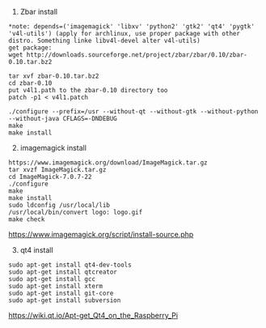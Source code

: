 1. Zbar install
```
*note: depends=('imagemagick' 'libxv' 'python2' 'gtk2' 'qt4' 'pygtk' 'v4l-utils') (apply for archlinux, use proper package with other distro. Something linke libv4l-devel alter v4l-utils)
get package:
wget http://downloads.sourceforge.net/project/zbar/zbar/0.10/zbar-0.10.tar.bz2

tar xvf zbar-0.10.tar.bz2 
cd zbar-0.10
put v4l1.path to the zbar-0.10 directory too
patch -p1 < v4l1.patch

./configure --prefix=/usr --without-qt --without-gtk --without-python --without-java CFLAGS=-DNDEBUG
make
make install
```

2. imagemagick install
```
https://www.imagemagick.org/download/ImageMagick.tar.gz
tar xvzf ImageMagick.tar.gz
cd ImageMagick-7.0.7-22
./configure
make
make install
sudo ldconfig /usr/local/lib
/usr/local/bin/convert logo: logo.gif
make check
```
https://www.imagemagick.org/script/install-source.php


3. qt4 install
```
sudo apt-get install qt4-dev-tools
sudo apt-get install qtcreator
sudo apt-get install gcc
sudo apt-get install xterm
sudo apt-get install git-core
sudo apt-get install subversion

```
https://wiki.qt.io/Apt-get_Qt4_on_the_Raspberry_Pi
